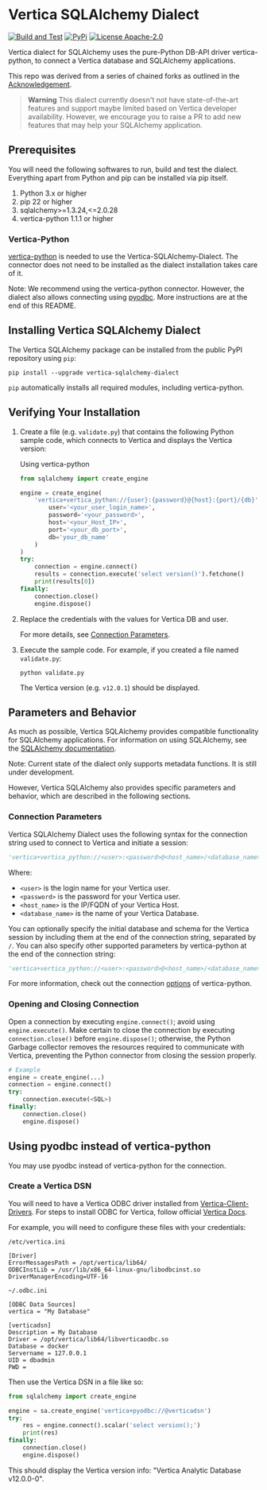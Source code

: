 # Vertica SQLAlchemy Dialect

[![Build and Test](https://github.com/vertica/vertica-sqlalchemy-dialect/actions/workflows/dialecttest.yml/badge.svg)](https://github.com/vertica/vertica-sqlalchemy-dialect/actions/workflows/dialecttest.yml)
[![PyPi](https://img.shields.io/pypi/v/vertica-sqlalchemy-dialect.svg)](https://pypi.python.org/pypi/vertica-sqlalchemy-dialect/)
[![License Apache-2.0](https://img.shields.io/:license-Apache%202-brightgreen.svg)](http://www.apache.org/licenses/LICENSE-2.0.txt)

Vertica dialect for SQLAlchemy uses the pure-Python DB-API driver vertica-python, to connect a Vertica database and SQLAlchemy applications.

This repo was derived from a series of chained forks as outlined in the [Acknowledgement](https://github.com/vertica/vertica-sqlalchemy-dialect/blob/main/ACKNOWLEDGMENTS).

> **Warning**
> This dialect currently doesn't not have state-of-the-art features and support maybe limited based on Vertica developer availability. However, we encourage you to raise a PR to add new features that may help your SQLAlchemy application.

## Prerequisites

You will need the following softwares to run, build and test the dialect. Everything apart from Python and pip can be installed via pip itself.

1. Python 3.x or higher
2. pip 22 or higher
3. sqlalchemy>=1.3.24,<=2.0.28
4. vertica-python 1.1.1 or higher

### Vertica-Python

[vertica-python](https://github.com/vertica/vertica-python) is needed to use the Vertica-SQLAlchemy-Dialect. The connector does not need to be installed as the dialect installation takes care of it.

Note: We recommend using the vertica-python connector. However, the dialect also allows connecting using [pyodbc](https://pypi.org/project/pyodbc/). More instructions are at the end of this README.


## Installing Vertica SQLAlchemy Dialect

The Vertica SQLAlchemy package can be installed from the public PyPI repository using `pip`:

```shell
pip install --upgrade vertica-sqlalchemy-dialect
```

`pip` automatically installs all required modules, including vertica-python.

## Verifying Your Installation

1. Create a file (e.g. `validate.py`) that contains the following Python sample code,
   which connects to Vertica and displays the Vertica version:

    Using vertica-python
    ```python
    from sqlalchemy import create_engine

    engine = create_engine(
        'vertica+vertica_python://{user}:{password}@{host}:{port}/{db}'.format(
            user='<your_user_login_name>',
            password='<your_password>',
            host='<your_Host_IP>',
            port='<your_db_port>',
            db='your_db_name'
        )
    )
    try:
        connection = engine.connect()
        results = connection.execute('select version()').fetchone()
        print(results[0])
    finally:
        connection.close()
        engine.dispose()
    ```

2. Replace the credentials with the values for Vertica DB and user.

    For more details, see [Connection Parameters](https://github.com/vertica/vertica-sqlalchemy-dialect#connection-parameters).

3. Execute the sample code. For example, if you created a file named `validate.py`:

    ```shell
    python validate.py
    ```

    The Vertica version (e.g. `v12.0.1`) should be displayed.

## Parameters and Behavior

As much as possible, Vertica SQLAlchemy provides compatible functionality for SQLAlchemy applications. For information on using SQLAlchemy, see the [SQLAlchemy documentation](http://docs.sqlalchemy.org/en/latest/).

Note: Current state of the dialect only supports metadata functions. It is still under development. 

However, Vertica SQLAlchemy also provides specific parameters and behavior, which are described in the following sections.

### Connection Parameters

Vertica SQLAlchemy Dialect uses the following syntax for the connection string used to connect to Vertica and initiate a session:

```python
'vertica+vertica_python://<user>:<password>@<host_name>/<database_name>'
```

Where:

- `<user>` is the login name for your Vertica user.
- `<password>` is the password for your Vertica user.
- `<host_name>` is the IP/FQDN of your Vertica Host.
- `<database_name>` is the name of your Vertica Database.


You can optionally specify the initial database and schema for the Vertica session by including them at the end of the connection string, separated by `/`. You can also specify other supported parameters by vertica-python at the end of the connection string:

```python
'vertica+vertica_python://<user>:<password>@<host_name>/<database_name>?session_label=sqlalchemy&connection_load_balance=1'
```
For more information, check out the connection [options](https://github.com/vertica/vertica-python#set-properties-with-connection-string) of vertica-python.

### Opening and Closing Connection

Open a connection by executing `engine.connect()`; avoid using `engine.execute()`. Make certain to close the connection by executing `connection.close()` before
`engine.dispose()`; otherwise, the Python Garbage collector removes the resources required to communicate with Vertica, preventing the Python connector from closing the session properly.

```python
# Example
engine = create_engine(...)
connection = engine.connect()
try:
    connection.execute(<SQL>)
finally:
    connection.close()
    engine.dispose()
```

## Using pyodbc instead of vertica-python

You may use pyodbc instead of vertica-python for the connection.

### Create a Vertica DSN 


You will need to have a Vertica ODBC driver installed from [Vertica-Client-Drivers](https://www.vertica.com/download/vertica/client-drivers/). For steps to install ODBC for Vertica, follow official [Vertica Docs](https://www.vertica.com/docs/12.0.x/HTML/Content/Authoring/ConnectingToVertica/ClientODBC/InstallingODBC.htm).

For example, you will need to configure these files with your credentials:

`/etc/vertica.ini`
```
[Driver]
ErrorMessagesPath = /opt/vertica/lib64/
ODBCInstLib = /usr/lib/x86_64-linux-gnu/libodbcinst.so
DriverManagerEncoding=UTF-16
```

`~/.odbc.ini`
```
[ODBC Data Sources]
vertica = "My Database"

[verticadsn]
Description = My Database
Driver = /opt/vertica/lib64/libverticaodbc.so
Database = docker
Servername = 127.0.0.1
UID = dbadmin
PWD =
```


Then use the Vertica DSN in a file like so:
```python
from sqlalchemy import create_engine

engine = sa.create_engine('vertica+pyodbc://@verticadsn')
try:
    res = engine.connect().scalar('select version();')
    print(res)
finally:
    connection.close()
    engine.dispose()

```

This should display the Vertica version info: "Vertica Analytic Database v12.0.0-0".
